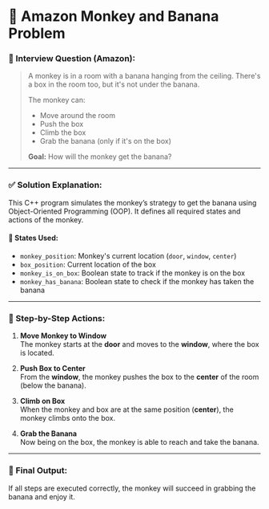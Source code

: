 # 🐒 Amazon Monkey and Banana Problem

### 💼 Interview Question (Amazon):

> A monkey is in a room with a banana hanging from the ceiling. There's a box in the room too, but it's not under the banana.  
>
> The monkey can:
> - Move around the room  
> - Push the box  
> - Climb the box  
> - Grab the banana (only if it's on the box)  
>
> **Goal:** How will the monkey get the banana?

---

### ✅ Solution Explanation:

This C++ program simulates the monkey’s strategy to get the banana using Object-Oriented Programming (OOP). It defines all required states and actions of the monkey.

#### 🧠 States Used:
- `monkey_position`: Monkey's current location (`door`, `window`, `center`)
- `box_position`: Current location of the box
- `monkey_is_on_box`: Boolean state to track if the monkey is on the box
- `monkey_has_banana`: Boolean state to check if the monkey has taken the banana

---

### 🔁 Step-by-Step Actions:
1. **Move Monkey to Window**  
   The monkey starts at the **door** and moves to the **window**, where the box is located.

2. **Push Box to Center**  
   From the **window**, the monkey pushes the box to the **center** of the room (below the banana).

3. **Climb on Box**  
   When the monkey and box are at the same position (**center**), the monkey climbs onto the box.

4. **Grab the Banana**  
   Now being on the box, the monkey is able to reach and take the banana.

---

### 🎯 Final Output:
If all steps are executed correctly, the monkey will succeed in grabbing the banana and enjoy it.

